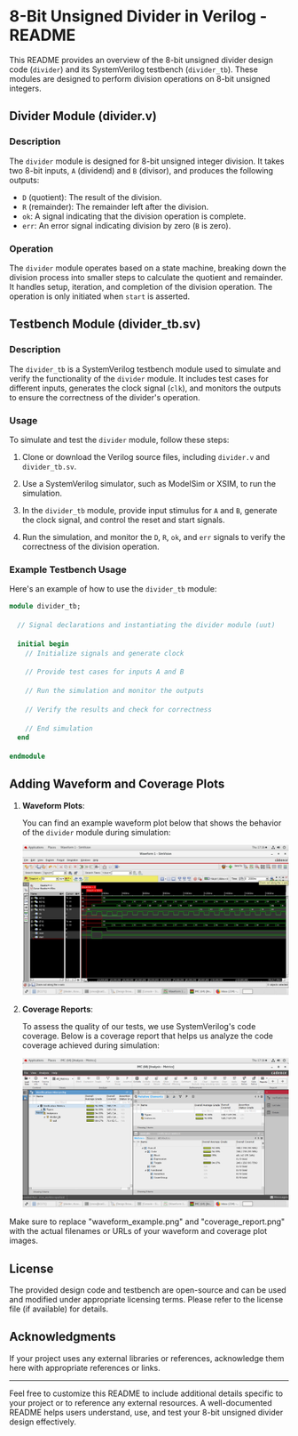 # 8-Bit Unsigned Divider in Verilog - README

This README provides an overview of the 8-bit unsigned divider design code (`divider`) and its SystemVerilog testbench (`divider_tb`). These modules are designed to perform division operations on 8-bit unsigned integers.

## Divider Module (divider.v)

### Description

The `divider` module is designed for 8-bit unsigned integer division. It takes two 8-bit inputs, `A` (dividend) and `B` (divisor), and produces the following outputs:

- `D` (quotient): The result of the division.
- `R` (remainder): The remainder left after the division.
- `ok`: A signal indicating that the division operation is complete.
- `err`: An error signal indicating division by zero (`B` is zero).

### Operation

The `divider` module operates based on a state machine, breaking down the division process into smaller steps to calculate the quotient and remainder. It handles setup, iteration, and completion of the division operation. The operation is only initiated when `start` is asserted.

## Testbench Module (divider_tb.sv)

### Description

The `divider_tb` is a SystemVerilog testbench module used to simulate and verify the functionality of the `divider` module. It includes test cases for different inputs, generates the clock signal (`clk`), and monitors the outputs to ensure the correctness of the divider's operation.

### Usage

To simulate and test the `divider` module, follow these steps:

1. Clone or download the Verilog source files, including `divider.v` and `divider_tb.sv`.

2. Use a SystemVerilog simulator, such as ModelSim or XSIM, to run the simulation.

3. In the `divider_tb` module, provide input stimulus for `A` and `B`, generate the clock signal, and control the reset and start signals.

4. Run the simulation, and monitor the `D`, `R`, `ok`, and `err` signals to verify the correctness of the division operation.

### Example Testbench Usage

Here's an example of how to use the `divider_tb` module:

```systemverilog
module divider_tb;

  // Signal declarations and instantiating the divider module (uut)

  initial begin
    // Initialize signals and generate clock

    // Provide test cases for inputs A and B

    // Run the simulation and monitor the outputs

    // Verify the results and check for correctness

    // End simulation
  end

endmodule
```

## Adding Waveform and Coverage Plots

1. **Waveform Plots**:

   You can find an example waveform plot below that shows the behavior of the `divider` module during simulation:

   ![Waveform Example](waveform.jpeg)

2. **Coverage Reports**:

   To assess the quality of our tests, we use SystemVerilog's code coverage. Below is a coverage report that helps us analyze the code coverage achieved during simulation:

   ![Coverage Example](coverage.png)

Make sure to replace "waveform_example.png" and "coverage_report.png" with the actual filenames or URLs of your waveform and coverage plot images.

## License

The provided design code and testbench are open-source and can be used and modified under appropriate licensing terms. Please refer to the license file (if available) for details.

## Acknowledgments

If your project uses any external libraries or references, acknowledge them here with appropriate references or links.

---

Feel free to customize this README to include additional details specific to your project or to reference any external resources. A well-documented README helps users understand, use, and test your 8-bit unsigned divider design effectively.
